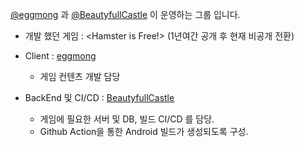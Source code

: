 [@eggmong](https://github.com/eggmong)  과 [@BeautyfullCastle](https://github.com/BeautyfullCastle) 이 운영하는 그룹 입니다.
- 개발 했던 게임 : <Hamster is Free!> (1년여간 공개 후 현재 비공개 전환)

- Client : [eggmong](https://github.com/eggmong)
  - 게임 컨텐츠 개발 담당
  
- BackEnd 및 CI/CD : [BeautyfullCastle](https://github.com/BeautyfullCastle)
  - 게임에 필요한 서버 및 DB, 빌드 CI/CD 를 담당.
  - Github Action을 통한 Android 빌드가 생성되도록 구성.
